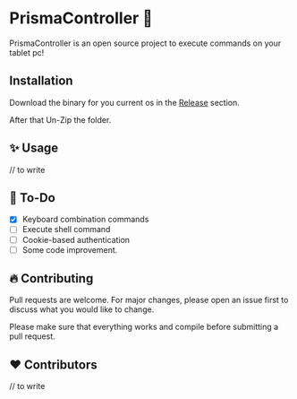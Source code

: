 # PrismaController 💎

PrismaController is an open source project to execute commands on your tablet pc!

## Installation

Download the binary for you current os in the [Release](https://github.com/iimrudy/PrismaController/releases) section.

After that Un-Zip the folder.


## ✨ Usage

// to write

## 📝 To-Do

- [x] Keyboard combination commands
- [ ] Execute shell command
- [ ] Cookie-based authentication
- [ ] Some code improvement.

## 🔥 Contributing
Pull requests are welcome. For major changes, please open an issue first to discuss what you would like to change.

Please make sure that everything works and compile before submitting a pull request.

## ❤️ Contributors 
// to write
